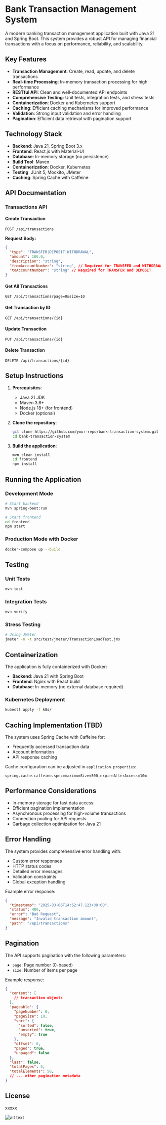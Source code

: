 # Bank Transaction Management System

A modern banking transaction management application built with Java 21 and Spring Boot. This system provides a robust API for managing financial transactions with a focus on performance, reliability, and scalability.

## Key Features

- **Transaction Management**: Create, read, update, and delete transactions
- **Real-time Processing**: In-memory transaction processing for high performance
- **RESTful API**: Clean and well-documented API endpoints
- **Comprehensive Testing**: Unit tests, integration tests, and stress tests
- **Containerization**: Docker and Kubernetes support
- **Caching**: Efficient caching mechanisms for improved performance
- **Validation**: Strong input validation and error handling
- **Pagination**: Efficient data retrieval with pagination support

## Technology Stack

- **Backend**: Java 21, Spring Boot 3.x
- **Frontend**: React.js with Material-UI
- **Database**: In-memory storage (no persistence)
- **Build Tool**: Maven
- **Containerization**: Docker, Kubernetes
- **Testing**: JUnit 5, Mockito, JMeter
- **Caching**: Spring Cache with Caffeine

## API Documentation

### Transactions API

#### Create Transaction
`POST /api/transactions`

**Request Body:**
```json
{
  "type": "TRANSFER|DEPOSIT|WITHDRAWAL",
  "amount": 100.0,
  "description": "string",
  "fromAccountNumber": "string", // Required for TRANSFER and WITHDRAWAL
  "toAccountNumber": "string" // Required for TRANSFER and DEPOSIT
}
```

#### Get All Transactions
`GET /api/transactions?page=0&size=10`

#### Get Transaction by ID
`GET /api/transactions/{id}`

#### Update Transaction
`PUT /api/transactions/{id}`

#### Delete Transaction
`DELETE /api/transactions/{id}`

## Setup Instructions

1. **Prerequisites**:
   - Java 21 JDK
   - Maven 3.8+
   - Node.js 18+ (for frontend)
   - Docker (optional)

2. **Clone the repository**:
   ```bash
   git clone https://github.com/your-repo/bank-transaction-system.git
   cd bank-transaction-system
   ```

3. **Build the application**:
   ```bash
   mvn clean install
   cd frontend
   npm install
   ```

## Running the Application

### Development Mode
```bash
# Start backend
mvn spring-boot:run

# Start frontend
cd frontend
npm start
```

### Production Mode with Docker
```bash
docker-compose up --build
```

## Testing

### Unit Tests
```bash
mvn test
```

### Integration Tests
```bash
mvn verify
```

### Stress Testing
```bash
# Using JMeter
jmeter -n -t src/test/jmeter/TransactionLoadTest.jmx
```

## Containerization

The application is fully containerized with Docker:

- **Backend**: Java 21 with Spring Boot
- **Frontend**: Nginx with React build
- **Database**: In-memory (no external database required)

### Kubernetes Deployment
```bash
kubectl apply -f k8s/
```

## Caching Implementation (TBD)

The system uses Spring Cache with Caffeine for:

- Frequently accessed transaction data
- Account information
- API response caching 

Cache configuration can be adjusted in `application.properties`:
```properties
spring.cache.caffeine.spec=maximumSize=500,expireAfterAccess=10m
```

## Performance Considerations

- In-memory storage for fast data access
- Efficient pagination implementation
- Asynchronous processing for high-volume transactions
- Connection pooling for API requests
- Garbage collection optimization for Java 21

## Error Handling

The system provides comprehensive error handling with:

- Custom error responses
- HTTP status codes
- Detailed error messages
- Validation constraints
- Global exception handling

Example error response:
```json
{
  "timestamp": "2025-03-06T14:52:47.123+08:00",
  "status": 400,
  "error": "Bad Request",
  "message": "Invalid transaction amount",
  "path": "/api/transactions"
}
```

## Pagination

The API supports pagination with the following parameters:

- `page`: Page number (0-based)
- `size`: Number of items per page

Example response:
```json
{
  "content": [
    // transaction objects
  ],
  "pageable": {
    "pageNumber": 0,
    "pageSize": 10,
    "sort": {
      "sorted": false,
      "unsorted": true,
      "empty": true
    },
    "offset": 0,
    "paged": true,
    "unpaged": false
  },
  "last": false,
  "totalPages": 5,
  "totalElements": 50,
  // ... other pagination metadata
}
```


## License

xxxxx

![alt text](tradeSystem.png)